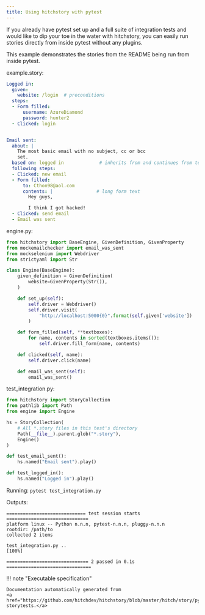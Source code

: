 ```yaml
---
title: Using hitchstory with pytest
---
```




If you already have pytest set up and a full
suite of integration tests and would like to dip
your toe in the water with hitchstory, you
can easily run stories directly from inside pytest
without any plugins.

This example demonstrates the stories from the
README being run from inside pytest.




example.story:

```yaml
Logged in:
  given:
    website: /login  # preconditions
  steps:
  - Form filled:
      username: AzureDiamond
      password: hunter2
  - Clicked: login


Email sent:
  about: |
    The most basic email with no subject, cc or bcc
    set.
  based on: logged in             # inherits from and continues from test above
  following steps:
  - Clicked: new email
  - Form filled:
      to: Cthon98@aol.com
      contents: |                # long form text
        Hey guys,

        I think I got hacked!
  - Clicked: send email
  - Email was sent
```
engine.py:

```python
from hitchstory import BaseEngine, GivenDefinition, GivenProperty
from mockemailchecker import email_was_sent
from mockselenium import Webdriver
from strictyaml import Str

class Engine(BaseEngine):
    given_definition = GivenDefinition(
        website=GivenProperty(Str()),
    )

    def set_up(self):
        self.driver = Webdriver()
        self.driver.visit(
            "http://localhost:5000{0}".format(self.given['website'])
        )

    def form_filled(self, **textboxes):
        for name, contents in sorted(textboxes.items()):
            self.driver.fill_form(name, contents)

    def clicked(self, name):
        self.driver.click(name)

    def email_was_sent(self):
        email_was_sent()
```
test_integration.py:

```python
from hitchstory import StoryCollection
from pathlib import Path
from engine import Engine

hs = StoryCollection(
    # All *.story files in this test's directory
    Path(__file__).parent.glob("*.story"), 
    Engine()
)

def test_email_sent():
    hs.named("Email sent").play()

def test_logged_in():
    hs.named("Logged in").play()
```





Running: `pytest test_integration.py`

Outputs:
```
============================= test session starts ==============================
platform linux -- Python n.n.n, pytest-n.n.n, pluggy-n.n.n
rootdir: /path/to
collected 2 items

test_integration.py ..                                                   [100%]

============================== 2 passed in 0.1s ===============================
```






!!! note "Executable specification"

    Documentation automatically generated from 
    <a href="https://github.com/hitchdev/hitchstory/blob/master/hitch/story/pytest.story">pytest.story
    storytests.</a>


